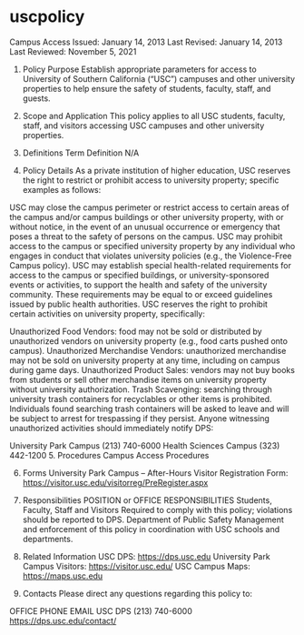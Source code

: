 # uscpolicy

Campus Access
Issued: January 14, 2013
Last Revised: January 14, 2013
Last Reviewed: November 5, 2021

1. Policy Purpose
Establish appropriate parameters for access to University of Southern California (“USC”) campuses and other university properties to help ensure the safety of students, faculty, staff, and guests.

2. Scope and Application 
This policy applies to all USC students, faculty, staff, and visitors accessing USC campuses and other university properties.

3. Definitions 
Term	Definition
N/A	
4. Policy Details 
As a private institution of higher education, USC reserves the right to restrict or prohibit access to university property; specific examples as follows:

USC may close the campus perimeter or restrict access to certain areas of the campus and/or campus buildings or other university property, with or without notice, in the event of an unusual occurrence or emergency that poses a threat to the safety of persons on the campus.
USC may prohibit access to the campus or specified university property by any individual who engages in conduct that violates university policies (e.g., the Violence-Free Campus policy).
USC may establish special health-related requirements for access to the campus or specified buildings, or university-sponsored events or activities, to support the health and safety of the university community. These requirements may be equal to or exceed guidelines issued by public health authorities.
USC reserves the right to prohibit certain activities on university property, specifically:

Unauthorized Food Vendors: food may not be sold or distributed by unauthorized vendors on university property (e.g., food carts pushed onto campus).
Unauthorized Merchandise Vendors: unauthorized merchandise may not be sold on university property at any time, including on campus during game days.
Unauthorized Product Sales: vendors may not buy books from students or sell other merchandise items on university property without university authorization.
Trash Scavenging: searching through university trash containers for recyclables or other items is prohibited. Individuals found searching trash containers will be asked to leave and will be subject to arrest for trespassing if they persist.
Anyone witnessing unauthorized activities should immediately notify DPS:

University Park Campus (213) 740-6000
Health Sciences Campus (323) 442-1200
5. Procedures
Campus Access Procedures

6. Forms 
University Park Campus – After-Hours Visitor Registration Form: https://visitor.usc.edu/visitorreg/PreRegister.aspx

7. Responsibilities 
POSITION or OFFICE	RESPONSIBILITIES
Students, Faculty, Staff and Visitors	Required to comply with this policy; violations should be reported to DPS.
Department of Public Safety	Management and enforcement of this policy in coordination with USC schools and departments.
8. Related Information 
USC DPS: https://dps.usc.edu
University Park Campus Visitors: https://visitor.usc.edu/
USC Campus Maps: https://maps.usc.edu
9. Contacts
Please direct any questions regarding this policy to:

OFFICE	PHONE	EMAIL
USC DPS	(213) 740-6000	https://dps.usc.edu/contact/
